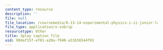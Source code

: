 ```yaml
---
content_type: resource
description: ''
file: null
file_location: /coursemedia/8-13-14-experimental-physics-i-ii-junior-lab-fall-2016-spring-2017/99daf15fef81a20a7940a31b56544f91_2881441.srt
file_type: application/x-subrip
resourcetype: Other
title: 3play caption file
uid: 99daf15f-ef81-a20a-7940-a31b56544f91
---
```

